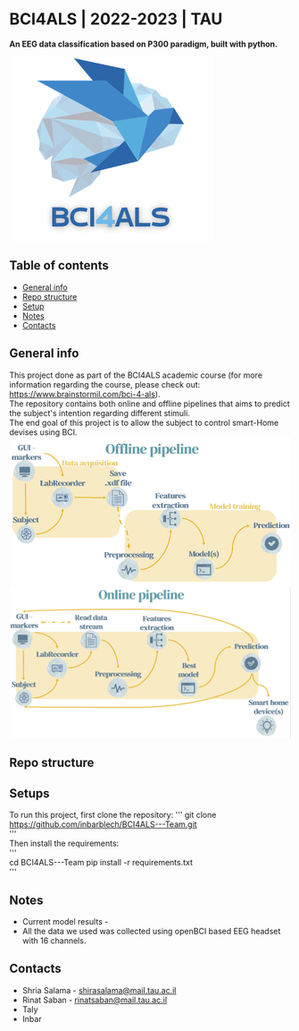# BCI4ALS | 2022-2023 | TAU
**An EEG data classification based on P300 paradigm, built with python.**

![img.png](img.png)
## Table of contents
* [General info](#General-info)
* [Repo structure](#Repo-structure)
* [Setup](#Setups)
* [Notes](#notes)
* [Contacts](#Contacts)

## General info
This project done as part of the BCI4ALS academic course
(for more information regarding the course, please check out: https://www.brainstormil.com/bci-4-als).   
The repository contains both online and offline pipelines that aims to predict the subject's intention regarding different stimuli.  
The end goal of this project is to allow the subject to control smart-Home devises using BCI.
![img_3.png](img_3.png)
![img_2.png](img_2.png)

## Repo structure

## Setups
To run this project, first clone the repository:
'''
git clone https://github.com/inbarblech/BCI4ALS---Team.git  
'''  
Then install the requirements:  
'''    
cd BCI4ALS---Team
pip install -r requirements.txt  
'''  

## Notes
* Current model results - 
* All the data we used was collected using openBCI based EEG headset with 16 channels.

## Contacts
* Shria Salama - shirasalama@mail.tau.ac.il
* Rinat Saban - rinatsaban@mail.tau.ac.il
* Taly 
* Inbar 
